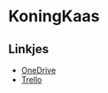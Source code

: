 # KoningKaas

## Linkjes
* [OneDrive](https://hanzenl-my.sharepoint.com/:f:/g/personal/s_j_woudstra_st_hanze_nl/EoFEK8Rr9qNPqTPncjHvQ4kBrS0xnRuYDAfuDnx_jdkZFg?e=qzNn3w)
* [Trello](https://trello.com/b/JS3xuQ7K/webshop)